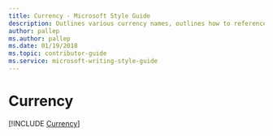 ```yaml
---
title: Currency - Microsoft Style Guide
description: Outlines various currency names, outlines how to reference specific monetary amounts through using currency codes.
author: pallep
ms.author: pallep
ms.date: 01/19/2018
ms.topic: contributor-guide
ms.service: microsoft-writing-style-guide
---
```


# Currency

[!INCLUDE [Currency](<~/../includes/currency.md>)]
